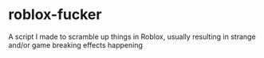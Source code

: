 # roblox-fucker
A script I made to scramble up things in Roblox, usually resulting in strange and/or game breaking effects happening
